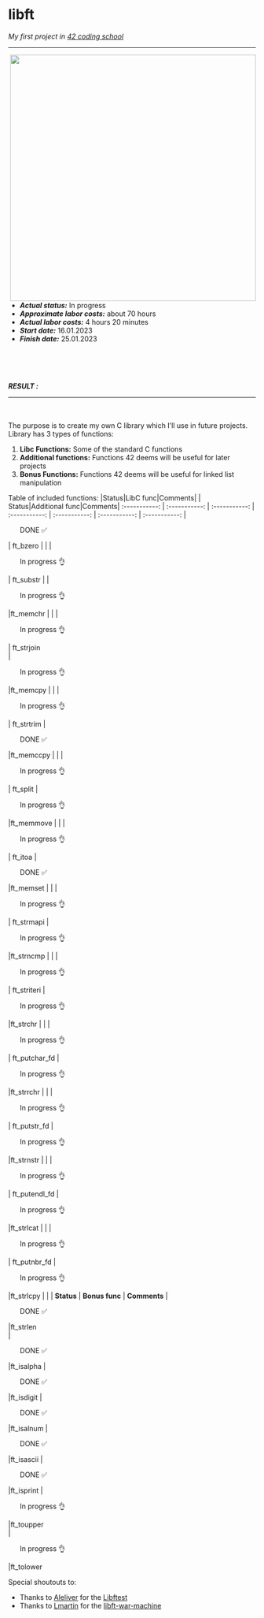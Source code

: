 # libft
*My first project in [42 coding school](https://42.fr/en/homepage/)*
<hr> 
<img src="https://user-images.githubusercontent.com/68464959/212696987-c73b8a49-fc67-4a3b-a55d-ea796fb70774.png" align="right" width="500">

* ***Actual status:***    In progress 
* ***Approximate labor costs:***    about 70 hours
* ***Actual labor costs:***    4 hours 20 minutes
* ***Start date:***    16.01.2023 
* ***Finish date:***    25.01.2023 
<br>
<br>
<br>

***RESULT :*** 

<hr>
<br>
<br>
The purpose is to create my own C library which I'll use in future projects. Library has 3 types of functions:

1.  **Libc Functions:** Some of the standard C functions
2.  **Additional functions:** Functions 42 deems will be useful for later projects
3.  **Bonus Functions:** Functions 42 deems will be useful for linked list manipulation

Table of included functions:
|Status|LibC func|Comments| | Status|Additional func|Comments|
:-----------: | :-----------: | :-----------: | :-----------: | :-----------: | :-----------: | :-----------: 
| <ul> DONE :white_check_mark:</ul> | ft_bzero    | | | <ul> In progress :ok_hand:</ul> | ft_substr | 
| <ul> In progress :ok_hand:</ul> |ft_memchr	  | | | <ul> In progress :ok_hand:</ul> | ft_strjoin	
| <ul> In progress :ok_hand:</ul> |ft_memcpy		| | | <ul> In progress :ok_hand:</ul> | ft_strtrim
| <ul> DONE :white_check_mark:</ul> |ft_memccpy		| | | <ul> In progress :ok_hand:</ul> | ft_split
| <ul> In progress :ok_hand:</ul> |ft_memmove		| | | <ul> In progress :ok_hand:</ul> | ft_itoa
| <ul> DONE :white_check_mark:</ul> |ft_memset		| | | <ul> In progress :ok_hand:</ul> | ft_strmapi
| <ul> In progress :ok_hand:</ul> |ft_strncmp		| | | <ul> In progress :ok_hand:</ul> | ft_striteri
| <ul> In progress :ok_hand:</ul> |ft_strchr		| | | <ul> In progress :ok_hand:</ul> | ft_putchar_fd 
| <ul> In progress :ok_hand:</ul> |ft_strrchr		| | | <ul> In progress :ok_hand:</ul> |	ft_putstr_fd
| <ul> In progress :ok_hand:</ul> |ft_strnstr		| | | <ul> In progress :ok_hand:</ul> | ft_putendl_fd
| <ul> In progress :ok_hand:</ul> |ft_strlcat		| | | <ul> In progress :ok_hand:</ul> | ft_putnbr_fd
| <ul> In progress :ok_hand:</ul> |ft_strlcpy 	| | | **Status** | **Bonus func** | **Comments**
| <ul> DONE :white_check_mark:</ul> |ft_strlen	
| <ul> DONE :white_check_mark:</ul> |ft_isalpha	
| <ul> DONE :white_check_mark:</ul> |ft_isdigit
| <ul> DONE :white_check_mark:</ul> |ft_isalnum	
| <ul> DONE :white_check_mark:</ul> |ft_isascii	
| <ul> DONE :white_check_mark:</ul> |ft_isprint	
| <ul> In progress :ok_hand:</ul> |ft_toupper		
| <ul> In progress :ok_hand:</ul> |ft_tolower	






Special shoutouts to:
* Thanks to [Aleliver](https://github.com/alelievr) for the [Libftest](https://github.com/alelievr/libft-unit-test)
* Thanks to [Lmartin](https://github.com/0x050f) for the [libft-war-machine](https://github.com/0x050f/libft-war-machine)
